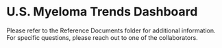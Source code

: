 # U.S. Myeloma Trends Dashboard
Please refer to the Reference Documents folder for additional information.
For specific questions, please reach out to one of the collaborators.
